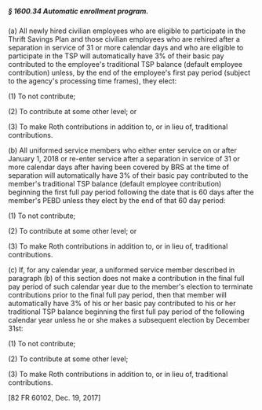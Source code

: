 ##### § 1600.34 Automatic enrollment program. #####

(a) All newly hired civilian employees who are eligible to participate in the Thrift Savings Plan and those civilian employees who are rehired after a separation in service of 31 or more calendar days and who are eligible to participate in the TSP will automatically have 3% of their basic pay contributed to the employee's traditional TSP balance (default employee contribution) unless, by the end of the employee's first pay period (subject to the agency's processing time frames), they elect:

(1) To not contribute;

(2) To contribute at some other level; or

(3) To make Roth contributions in addition to, or in lieu of, traditional contributions.

(b) All uniformed service members who either enter service on or after January 1, 2018 or re-enter service after a separation in service of 31 or more calendar days after having been covered by BRS at the time of separation will automatically have 3% of their basic pay contributed to the member's traditional TSP balance (default employee contribution) beginning the first full pay period following the date that is 60 days after the member's PEBD unless they elect by the end of that 60 day period:

(1) To not contribute;

(2) To contribute at some other level; or

(3) To make Roth contributions in addition to, or in lieu of, traditional contributions.

(c) If, for any calendar year, a uniformed service member described in paragraph (b) of this section does not make a contribution in the final full pay period of such calendar year due to the member's election to terminate contributions prior to the final full pay period, then that member will automatically have 3% of his or her basic pay contributed to his or her traditional TSP balance beginning the first full pay period of the following calendar year unless he or she makes a subsequent election by December 31st:

(1) To not contribute;

(2) To contribute at some other level;

(3) To make Roth contributions in addition to, or in lieu of, traditional contributions.

[82 FR 60102, Dec. 19, 2017]